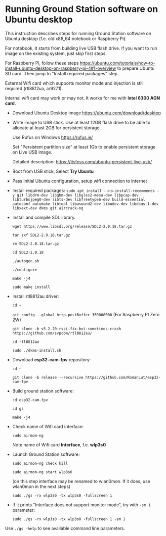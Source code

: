 
# Running Ground Station software on Ubuntu desktop

This instruction describes steps for running Ground Station software on Ubuntu desktop (f.e. old x86_64 notebook or Raspberry Pi).

For notebook, it starts from building live USB flash drive. If you want to run image on the existing system, just skip first steps.

For Raspberry Pi, follow these steps https://ubuntu.com/tutorials/how-to-install-ubuntu-desktop-on-raspberry-pi-4#1-overview to prepare Ubuntu SD card. Then jump to "Install required packages" step.

External Wifi card which supports monitor mode and injection is still required (rtl8812ua, ar9271). 

Internal wifi card may work or may not. It works for me with **Intel 6300 AGN card**.

* Download Ubuntu Desktop image https://ubuntu.com/download/desktop

* Write image to USB stick. Use at least 12GB flash drive to be able to allocate at least 2GB for persistent storage.
 
   Use Rufus on Windows https://rufus.ie/ 

   Set "Persistent partition size" at least 1Gb to enable persistent storage on Live USB image.

   Detailed description: https://itsfoss.com/ubuntu-persistent-live-usb/

* Boot from USB stick, Select **Try Ubuntu**

* Pass initial Ubuntu configuration, setup wifi connection to internet

* Install required packages: ```sudo apt install --no-install-recommends -y git libdrm-dev libgbm-dev libgles2-mesa-dev libpcap-dev libturbojpeg0-dev libts-dev libfreetype6-dev build-essential autoconf automake libtool libasound2-dev libudev-dev libdbus-1-dev libxext-dev dkms git aircrack-ng```

* Install and compile SDL library.
 
  ```wget https://www.libsdl.org/release/SDL2-2.0.18.tar.gz```

  ```tar zxf SDL2-2.0.18.tar.gz```

  ```rm SDL2-2.0.18.tar.gz```

  ```cd SDL2-2.0.18```

  ```./autogen.sh```

  ```./configure```

  ```make -j4```

  ```sudo make install```

* Install rtl8812au driver:

  ```cd ~```

  ```git config --global http.postBuffer 350000000``` (For Raspberry PI Zero 2W)
  
  ```git clone -b v5.2.20-rssi-fix-but-sometimes-crash https://github.com/svpcom/rtl8812au/```

  ```cd rtl8812au```

  ```sudo ./dkms-install.sh```

* Download **esp32-cam-fpv** repository:
 
  ```cd ~```
 
  ```git clone -b release --recursive https://github.com/RomanLut/esp32-cam-fpv```

* Build ground station software:

  ```cd esp32-cam-fpv```

  ```cd gs```

  ```make -j4```

* Check name of Wifi card interface:

  ```sudo airmon-ng```

   Note name of Wifi card **Interface**, f.e. **wlp3s0**

* Launch Ground Station software:

   ```sudo airmon-ng check kill```

  ```sudo airmon-ng start wlp3s0```

     (on this step interface may be renamed to wlan0mon. If it does, use wlan0mon in the next steps)
  
   ```sudo ./gs -rx wlp3s0 -tx wlp3s0 -fullscreen 1```

* If it prints "Interface does not support monitor mode", try with  ```-sm 1``` parameter:

   ```sudo ./gs -rx wlp3s0 -tx wlp3s0 -fullscreen 1 -sm 1```

Use ```./gs -help``` to see available command line parameters.
